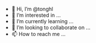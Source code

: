 - 👋 Hi, I’m @tonghl
- 👀 I’m interested in ...
- 🌱 I’m currently learning ...
- 💞️ I’m looking to collaborate on ...
- 📫 How to reach me ...

<!---
tonghl/tonghl is a ✨ special ✨ repository because its `README.md` (this file) appears on your GitHub profile.
You can click the Preview link to take a look at your changes.
--->
